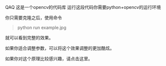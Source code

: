 QAQ
这是一个opencv的代码库
运行这段代码你需要python+opencv的运行环境

你只需要克隆之后，使用命令
>python run example.jpg

就可以看到完整的效果。

如果你适合调整参数，可以将这个效果调整的更加酷炫。

如果你对这个原理比较感兴趣，请点击这里。
